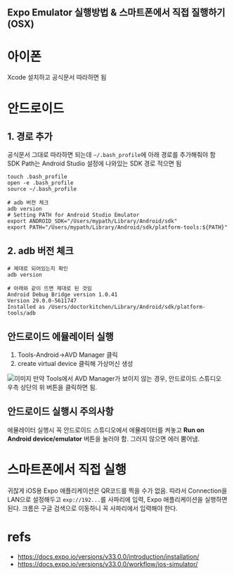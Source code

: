 Expo Emulator 실행방법 & 스마트폰에서 직접 질행하기 (OSX)
---

# 아이폰
Xcode 설치하고 공식문서 따라하면 됨

# 안드로이드
## 1. 경로 추가
공식문서 그대로 따라하면 되는데 `~/.bash_profile`에 아래 경로를 추가해줘야 함  
SDK Path는 Android Studio 설정에 나와있는 SDK 경로 적으면 됨
```
touch .bash_profile
open -e .bash_profile
source ~/.bash_profile

# adb 버전 체크
adb version
# Setting PATH for Android Studio Emulator
export ANDROID_SDK="/Users/mypath/Library/Android/sdk"
export PATH="/Users/mypath/Library/Android/sdk/platform-tools:${PATH}"
```

## 2. adb 버전 체크
```
# 제대로 되어있는지 확인
adb version

# 아래와 같이 뜨면 제대로 된 것임
Android Debug Bridge version 1.0.41
Version 29.0.0-5611747
Installed as /Users/doctorkitchen/Library/Android/sdk/platform-tools/adb
```

## 안드로이드 에뮬레이터 실행
1. Tools-Android->AVD Manager 클릭
2. create virtual device 클릭해 가상머신 생성

![이미지](https://i.imgur.com/fqmi0yS.png)
만약 Tools에서 AVD Manager가 보이지 않는 경우, 안드로이드 스튜디오 우측 상단의 위 버튼을 클릭하면 됨.

## 안드로이드 실행시 주의사항
에뮬레이터 실행시 꼭 안드로이드 스튜디오에서 에뮬레이터를 켜놓고 **Run on Android device/emulator** 버튼을 눌러야 함. 그러지 않으면 에러 뿜어냄.

# 스마트폰에서 직접 실행
귀찮게 iOS용 Expo 애플리케이션은 QR코드를 찍을 수가 없음. 따라서 Connection을 LAN으로 설정해두고 `exp://192...`를 사파리에 입력, Expo 애플리케이션을 실행하면 된다. 크롬은 구글 검색으로 이동하니 꼭 사파리에서 입력해야 한다.

# refs
* https://docs.expo.io/versions/v33.0.0/introduction/installation/
* https://docs.expo.io/versions/v33.0.0/workflow/ios-simulator/